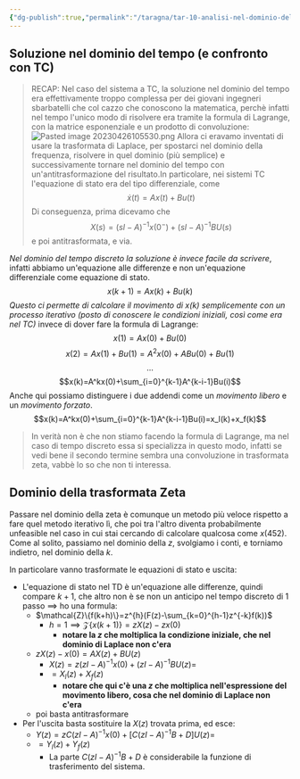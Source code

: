 ```yaml
---
{"dg-publish":true,"permalink":"/taragna/tar-10-analisi-nel-dominio-del-tempo-e-della-trasformata-zeta-di-sistemi-dinamici-lti-td/"}
---
```


## Soluzione nel dominio del tempo (e confronto con TC)
>RECAP: Nel caso del sistema a TC, la soluzione nel dominio del tempo era effettivamente troppo complessa per dei giovani ingegneri sbarbatelli che col cazzo che conoscono la matematica, perchè infatti nel tempo l'unico modo di risolvere era tramite la formula di Lagrange, con la matrice esponenziale e un prodotto di convoluzione: ![Pasted image 20230426105530.png](/img/user/img/Pasted%20image%2020230426105530.png)
Allora ci eravamo inventati di usare la trasformata di Laplace, per spostarci nel dominio della frequenza, risolvere in quel dominio (più semplice) e successivamente tornare nel dominio del tempo con un'antitrasformazione del risultato.In particolare, nei sistemi TC l'equazione di stato era del tipo differenziale, come 
$$\dot{x}(t)=Ax(t)+Bu(t)$$
Di conseguenza, prima dicevamo che 
$$X(s)=(sI-A)^{-1}x(0^-)+(sI-A)^{-1}BU(s)$$ e poi antitrasformata, e via.

*Nel dominio del tempo discreto la soluzione è invece facile da scrivere*, infatti abbiamo un'equazione alle differenze e non un'equazione differenziale come equazione di stato.
$$x(k+1)=Ax(k)+Bu(k)$$
*Questo ci permette di calcolare il movimento di $x(k)$ semplicemente con un processo iterativo (posto di conoscere le condizioni iniziali, così come era nel TC)* invece di dover fare la formula di Lagrange:
$$x(1)=Ax(0)+Bu(0)$$
$$x(2)=Ax(1)+Bu(1)=A^2x(0)+ABu(0)+Bu(1)$$
$$...$$
$$x(k)=A^kx(0)+\sum_{i=0}^{k-1}A^{k-i-1}Bu(i)$$
Anche qui possiamo distinguere i due addendi come un *movimento libero* e un *movimento forzato*.
$$x(k)=A^kx(0)+\sum_{i=0}^{k-1}A^{k-i-1}Bu(i)=x_l(k)+x_f(k)$$
>In verità non è che non stiamo facendo la formula di Lagrange, ma nel caso di tempo discreto essa si specializza in questo modo, infatti se vedi bene il secondo termine sembra una convoluzione in trasformata zeta, vabbè lo so che non ti interessa.

## Dominio della trasformata Zeta
Passare nel dominio della zeta è comunque un metodo più veloce rispetto a fare quel metodo iterativo lì, che poi tra l'altro diventa probabilmente unfeasible nel caso in cui stai cercando di calcolare qualcosa come $x(452)$.
Come al solito, passiamo nel dominio della $z$, svolgiamo i conti, e torniamo indietro, nel dominio della $k$.

In particolare vanno trasformate le equazioni di stato e uscita:
- L'equazione di stato nel TD è un'equazione alle differenze, quindi compare $k+1$, che altro non è se non un anticipo nel tempo discreto di $1$ passo $\implies$ ho una formula:
	-  $\mathcal{Z}\{f(k+h)\}=z^{h}(F(z)-\sum_{k=0}^{h-1}z^{-k}f(k))$
		- $h=1\implies\mathcal{Z}\{x(k+1)\}=zX(z)-zx(0)$
			- **notare la $z$ che moltiplica la condizione iniziale, che nel dominio di Laplace non c'era**
	- $zX(z)-x(0)=AX(z)+BU(z)$
		- $X(z)=z(zI-A)^{-1}x(0)+(zI-A)^{-1}BU(z)=$
		- $=X_l(z)+X_f(z)$
			- **notare che qui c'è una $z$ che moltiplica nell'espressione del movimento libero, cosa che nel dominio di Laplace non c'era** 
	- poi basta antitrasformare
- Per l'uscita basta sostituire la $X(z)$ trovata prima, ed esce:
	- $Y(z)=zC(zI-A)^{-1}x(0)+[C(zI-A)^{-1}B+D]U(z)=$
	- $=Y_l(z)+Y_f(z)$
		- La parte $C(zI-A)^{-1}B+D$ è considerabile la funzione di trasferimento del sistema.